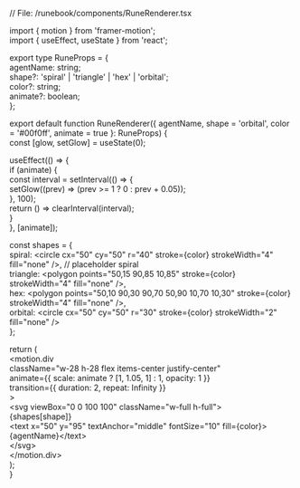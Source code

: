 // File: /runebook/components/RuneRenderer.tsx

import { motion } from 'framer-motion';  
import { useEffect, useState } from 'react';

export type RuneProps \= {  
  agentName: string;  
  shape?: 'spiral' | 'triangle' | 'hex' | 'orbital';  
  color?: string;  
  animate?: boolean;  
};

export default function RuneRenderer({ agentName, shape \= 'orbital', color \= '\#00f0ff', animate \= true }: RuneProps) {  
  const \[glow, setGlow\] \= useState(0);

  useEffect(() \=\> {  
    if (animate) {  
      const interval \= setInterval(() \=\> {  
        setGlow((prev) \=\> (prev \>= 1 ? 0 : prev \+ 0.05));  
      }, 100);  
      return () \=\> clearInterval(interval);  
    }  
  }, \[animate\]);

  const shapes \= {  
    spiral: \<circle cx="50" cy="50" r="40" stroke={color} strokeWidth="4" fill="none" /\>, // placeholder spiral  
    triangle: \<polygon points="50,15 90,85 10,85" stroke={color} strokeWidth="4" fill="none" /\>,  
    hex: \<polygon points="50,10 90,30 90,70 50,90 10,70 10,30" stroke={color} strokeWidth="4" fill="none" /\>,  
    orbital: \<circle cx="50" cy="50" r="30" stroke={color} strokeWidth="2" fill="none" /\>  
  };

  return (  
    \<motion.div  
      className="w-28 h-28 flex items-center justify-center"  
      animate={{ scale: animate ? \[1, 1.05, 1\] : 1, opacity: 1 }}  
      transition={{ duration: 2, repeat: Infinity }}  
    \>  
      \<svg viewBox="0 0 100 100" className="w-full h-full"\>  
        {shapes\[shape\]}  
        \<text x="50" y="95" textAnchor="middle" fontSize="10" fill={color}\>{agentName}\</text\>  
      \</svg\>  
    \</motion.div\>  
  );  
}

